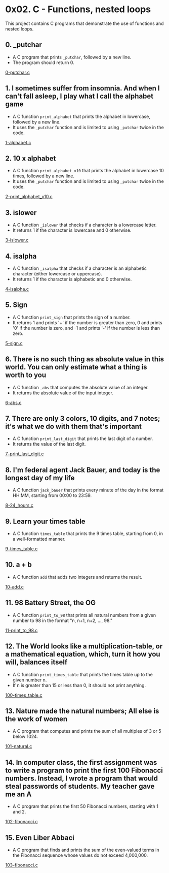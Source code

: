 # 0x02. C - Functions, nested loops

This project contains C programs that demonstrate the use of functions and nested loops.

## 0. _putchar
- A C program that prints `_putchar`, followed by a new line.
- The program should return 0.

[0-putchar.c](./0-putchar.c)

## 1. I sometimes suffer from insomnia. And when I can't fall asleep, I play what I call the alphabet game
- A C function `print_alphabet` that prints the alphabet in lowercase, followed by a new line.
- It uses the `_putchar` function and is limited to using `_putchar` twice in the code.

[1-alphabet.c](./1-alphabet.c)

## 2. 10 x alphabet
- A C function `print_alphabet_x10` that prints the alphabet in lowercase 10 times, followed by a new line.
- It uses the `_putchar` function and is limited to using `_putchar` twice in the code.

[2-print_alphabet_x10.c](./2-print_alphabet_x10.c)

## 3. islower
- A C function `_islower` that checks if a character is a lowercase letter.
- It returns 1 if the character is lowercase and 0 otherwise.

[3-islower.c](./3-islower.c)

## 4. isalpha
- A C function `_isalpha` that checks if a character is an alphabetic character (either lowercase or uppercase).
- It returns 1 if the character is alphabetic and 0 otherwise.

[4-isalpha.c](./4-isalpha.c)

## 5. Sign
- A C function `print_sign` that prints the sign of a number.
- It returns 1 and prints '+' if the number is greater than zero, 0 and prints '0' if the number is zero, and -1 and prints '-' if the number is less than zero.

[5-sign.c](./5-sign.c)

## 6. There is no such thing as absolute value in this world. You can only estimate what a thing is worth to you
- A C function `_abs` that computes the absolute value of an integer.
- It returns the absolute value of the input integer.

[6-abs.c](./6-abs.c)

## 7. There are only 3 colors, 10 digits, and 7 notes; it's what we do with them that's important
- A C function `print_last_digit` that prints the last digit of a number.
- It returns the value of the last digit.

[7-print_last_digit.c](./7-print_last_digit.c)

## 8. I'm federal agent Jack Bauer, and today is the longest day of my life
- A C function `jack_bauer` that prints every minute of the day in the format HH:MM, starting from 00:00 to 23:59.

[8-24_hours.c](./8-24_hours.c)

## 9. Learn your times table
- A C function `times_table` that prints the 9 times table, starting from 0, in a well-formatted manner.

[9-times_table.c](./9-times_table.c)

## 10. a + b
- A C function `add` that adds two integers and returns the result.

[10-add.c](./10-add.c)

## 11. 98 Battery Street, the OG
- A C function `print_to_98` that prints all natural numbers from a given number to 98 in the format "n, n+1, n+2, ..., 98."

[11-print_to_98.c](./11-print_to_98.c)

## 12. The World looks like a multiplication-table, or a mathematical equation, which, turn it how you will, balances itself
- A C function `print_times_table` that prints the times table up to the given number n.
- If n is greater than 15 or less than 0, it should not print anything.

[100-times_table.c](./100-times_table.c)

## 13. Nature made the natural numbers; All else is the work of women
- A C program that computes and prints the sum of all multiples of 3 or 5 below 1024.

[101-natural.c](./101-natural.c)

## 14. In computer class, the first assignment was to write a program to print the first 100 Fibonacci numbers. Instead, I wrote a program that would steal passwords of students. My teacher gave me an A
- A C program that prints the first 50 Fibonacci numbers, starting with 1 and 2.

[102-fibonacci.c](./102-fibonacci.c)

## 15. Even Liber Abbaci
- A C program that finds and prints the sum of the even-valued terms in the Fibonacci sequence whose values do not exceed 4,000,000.

[103-fibonacci.c](./103-fibonacci.c)



